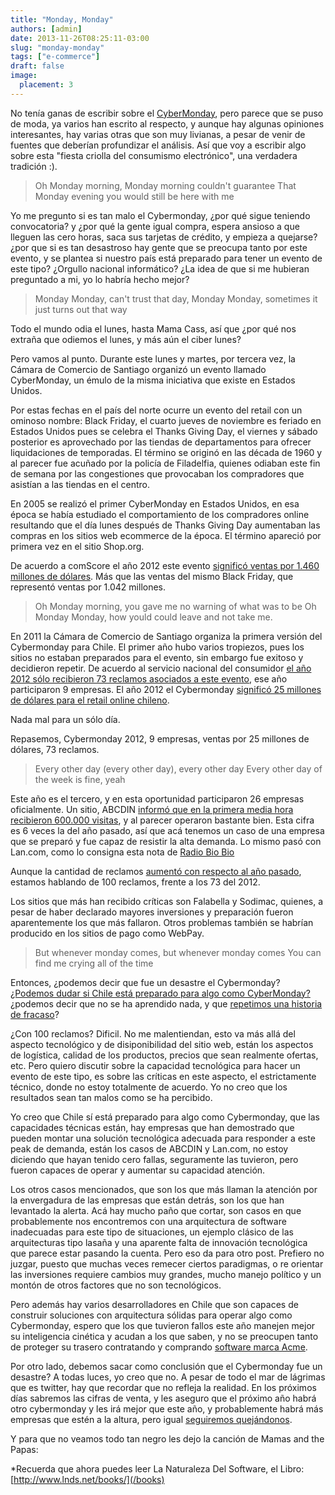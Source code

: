 ```yaml
---
title: "Monday, Monday"
authors: [admin]
date: 2013-11-26T08:25:11-03:00
slug: "monday-monday"
tags: ["e-commerce"]
draft: false
image:
  placement: 3
---
```


No tenía ganas de escribir sobre el
[CyberMonday](http://www.cybermonday.cl), pero parece que se puso de
moda, ya varios han escrito al respecto, y aunque hay algunas opiniones
interesantes, hay varias otras que son muy livianas, a pesar de venir de
fuentes que deberían profundizar el análisis. Así que voy a escribir
algo sobre esta "fiesta criolla del consumismo electrónico", una
verdadera tradición :).

> Oh Monday morning, Monday morning couldn't guarantee That Monday
> evening you would still be here with me

Yo me pregunto si es tan malo el Cybermonday, ¿por qué sigue teniendo
convocatoria? y ¿por qué la gente igual compra, espera ansioso a que
lleguen las cero horas, saca sus tarjetas de crédito, y empieza a
quejarse? ¿por que si es tan desastroso hay gente que se preocupa tanto
por este evento, y se plantea si nuestro país está preparado para tener
un evento de este tipo? ¿Orgullo nacional informático? ¿La idea de que
si me hubieran preguntado a mi, yo lo habría hecho mejor?

> Monday Monday, can't trust that day, Monday Monday, sometimes it just
> turns out that way

Todo el mundo odia el lunes, hasta Mama Cass, así que ¿por qué nos
extraña que odiemos el lunes, y más aún el ciber lunes?

Pero vamos al punto. Durante este lunes y martes, por tercera vez, la
Cámara de Comercio de Santiago organizó un evento llamado CyberMonday,
un émulo de la misma iniciativa que existe en Estados Unidos.

Por estas fechas en el país del norte ocurre un evento del retail con un
ominoso nombre: Black Friday, el cuarto jueves de noviembre es feriado
en Estados Unidos pues se celebra el Thanks Giving Day, el viernes y
sábado posterior es aprovechado por las tiendas de departamentos para
ofrecer liquidaciones de temporadas. El término se originó en las década
de 1960 y al parecer fue acuñado por la policía de Filadelfia, quienes
odiaban este fin de semana por las congestiones que provocaban los
compradores que asistían a las tiendas en el centro.

En 2005 se realizó el primer CyberMonday en Estados Unidos, en esa época
se había estudiado el comportamiento de los compradores online
resultando que el día lunes después de Thanks Giving Day aumentaban las
compras en los sitios web ecommerce de la época. El término apareció por
primera vez en el sitio Shop.org.

De acuerdo a comScore el año 2012 este evento 
[significó ventas por 1.460 millones de dólares](http://www.comscore.com/Insights/Press_Releases/2012/12/Cyber_Monday_Headlines_Cyber_Week_as_Three_Individual_Days_Eclipse_1_Billion_in_Online_Spending).
Más que las ventas del mismo Black Friday, que representó ventas por
1.042 millones.

> Oh Monday morning, you gave me no warning of what was to be Oh Monday
> Monday, how yould could leave and not take me.

En 2011 la Cámara de Comercio de Santiago organiza la primera versión
del Cybermonday para Chile. El primer año hubo varios tropiezos, pues
los sitios no estaban preparados para el evento, sin embargo fue exitoso
y decidieron repetir. De acuerdo al servicio nacional del consumidor 
[el año 2012 sólo recibieron 73 reclamos asociados a este evento](http://www.lanacion.cl/disminuyeron-reclamos-por-cyber-monday-chile-solo-73/noticias/2012-11-27/152210.html),
ese año participaron 9 empresas. El año 2012 el Cybermonday 
[significó 25 millones de dólares para el retail online chileno](http://www.df.cl/cyber-monday-chile-preve-duplicar-su-oferta-de-marcas-participantes-en-la-version-2013/prontus_df/2013-11-17/200734.html).

Nada mal para un sólo día.

Repasemos, Cybermonday 2012, 9 empresas, ventas por 25 millones de
dólares, 73 reclamos.

> Every other day (every other day), every other day Every other day of
> the week is fine, yeah

Este año es el tercero, y en esta oportunidad participaron 26 empresas
oficialmente. Un sitio, ABCDIN 
[informó que en la primera media hora recibieron 600.000 visitas](http://www.df.cl/pese-a-reclamos-sitios-superarian-las-expectativas-en-cybermonday-2013/prontus_df/2013-11-25/210902.html),
y al parecer operaron bastante bien. Esta cifra es 6 veces la del año
pasado, así que acá tenemos un caso de una empresa que se preparó y fue
capaz de resistir la alta demanda. Lo mismo pasó con Lan.com, como lo
consigna esta nota de [Radio Bio Bio](http://www.biobiochile.cl/2013/11/25/frustracion-de-usuarios-por-colapso-marca-primeros-minutos-del-cyber-monday-2013.shtml)

Aunque la cantidad de reclamos 
[aumentó con respecto al año pasado](http://www.biobiochile.cl/2013/11/25/cybermonday-chile-2013-acumula-33-denuncias-en-el-sernac.shtml),
estamos hablando de 100 reclamos, frente a los 73 del 2012.

Los sitios que más han recibido críticas son Falabella y Sodimac,
quienes, a pesar de haber declarado mayores inversiones y preparación
fueron aparentemente los que más fallaron. Otros problemas también se
habrían producido en los sitios de pago como WebPay.

> But whenever monday comes, but whenever monday comes You can find me
> crying all of the time

Entonces, ¿podemos decir que fue un desastre el Cybermonday?
[¿Podemos dudar si Chile está preparado para algo como CyberMonday?](http://noticias.terra.cl/tecnologia/bits-ciencia-sociedad/blog)
¿podemos decir que no se ha aprendido nada, y que 
[repetimos una historia de fracaso](http://www.andresbustamante.cl/2013/03/ciber-dumbday-dia-marmota/)?

¿Con 100 reclamos? Dificil. No me malentiendan, esto va más allá del
aspecto tecnológico y de disiponibilidad del sitio web, están los
aspectos de logística, calidad de los productos, precios que sean
realmente ofertas, etc. Pero quiero discutir sobre la capacidad
tecnológica para hacer un evento de este tipo, es sobre las críticas en
este aspecto, el estrictamente técnico, donde no estoy totalmente de
acuerdo. Yo no creo que los resultados sean tan malos como se ha
percibido.

Yo creo que Chile sí está preparado para algo como Cybermonday, que las
capacidades técnicas están, hay empresas que han demostrado que pueden
montar una solución tecnológica adecuada para responder a este peak de
demanda, están los casos de ABCDIN y Lan.com, no estoy diciendo que
hayan tenido cero fallas, seguramente las tuvieron, pero fueron capaces
de operar y aumentar su capacidad atención.

Los otros casos mencionados, que son los que más llaman la atención por
la envergadura de las empresas que están detrás, son los que han
levantado la alerta. Acá hay mucho paño que cortar, son casos en que
probablemente nos encontremos con una arquitectura de software
inadecuadas para este tipo de situaciones, un ejemplo clásico de las
arquitecturas tipo lasaña y una aparente falta de innovación tecnológica
que parece estar pasando la cuenta. Pero eso da para otro post. Prefiero
no juzgar, puesto que muchas veces remecer ciertos paradigmas, o re
orientar las inversiones requiere cambios muy grandes, mucho manejo
político y un montón de otros factores que no son tecnológicos.

Pero además hay varios desarrolladores en Chile que son capaces de
construir soluciones con arquitectura sólidas para operar algo como
Cybermonday, espero que los que tuvieron fallos este año manejen mejor
su inteligencia cinética y acudan a los que saben, y no se preocupen
tanto de proteger su trasero contratando y comprando 
[software marca Acme](/blog/2012/04/sobre-la-inteligencia-del-coyote.html).

Por otro lado, debemos sacar como conclusión que el Cybermonday fue un
desastre? A todas luces, yo creo que no. A pesar de todo el mar de
lágrimas que es twitter, hay que recordar que no refleja la realidad. En
los próximos días sabremos las cifras de venta, y les aseguro que el
próximo año habrá otro cybermonday y les irá mejor que este año, y
probablemente habrá más empresas que estén a la altura, pero igual
[seguiremos quejándonos](/blog/2012/03/filoctetes.html).

Y para que no veamos todo tan negro les dejo la canción de Mamas and the
Papas:

*Recuerda que ahora puedes leer La Naturaleza Del Software, el Libro:[http://www.lnds.net/books/](/books)
